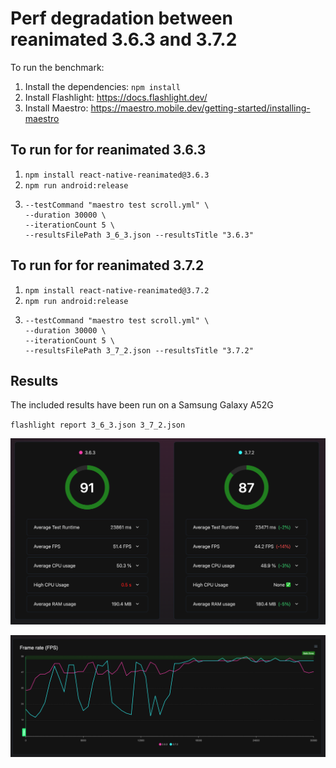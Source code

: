 # Perf degradation between reanimated 3.6.3 and 3.7.2

To run the benchmark:

1. Install the dependencies: `npm install`
2. Install Flashlight: https://docs.flashlight.dev/
3. Install Maestro: https://maestro.mobile.dev/getting-started/installing-maestro

## To run for for reanimated 3.6.3

1. `npm install react-native-reanimated@3.6.3`
2. `npm run android:release`
3. ```flashlight test --bundleId com.anonymous.reanimatedperfissue \
   --testCommand "maestro test scroll.yml" \
   --duration 30000 \
   --iterationCount 5 \
   --resultsFilePath 3_6_3.json --resultsTitle "3.6.3"
   ```

## To run for for reanimated 3.7.2

1. `npm install react-native-reanimated@3.7.2`
2. `npm run android:release`
3. ```flashlight test --bundleId com.anonymous.reanimatedperfissue \
   --testCommand "maestro test scroll.yml" \
   --duration 30000 \
   --iterationCount 5 \
   --resultsFilePath 3_7_2.json --resultsTitle "3.7.2"
   ```

## Results

The included results have been run on a Samsung Galaxy A52G

`flashlight report 3_6_3.json 3_7_2.json`

![Overview](overview.png)

![FPS](fps.png)
